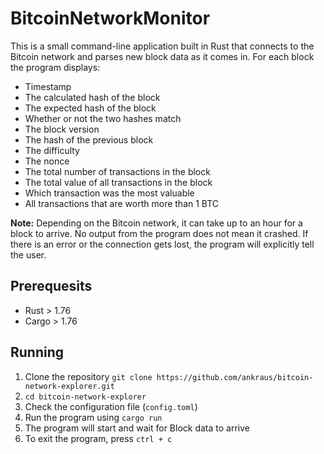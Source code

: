 # BitcoinNetworkMonitor

This is a small command-line application built in Rust that connects to the Bitcoin network and parses new block data as it comes in.
For each block the program displays:

- Timestamp
- The calculated hash of the block
- The expected hash of the block
- Whether or not the two hashes match
- The block version
- The hash of the previous block
- The difficulty
- The nonce
- The total number of transactions in the block
- The total value of all transactions in the block
- Which transaction was the most valuable
- All transactions that are worth more than 1 BTC

**Note:**
Depending on the Bitcoin network, it can take up to an hour for a block to arrive. No output from the program does not mean it crashed. If there is an error or the connection gets lost, the program will explicitly tell the user.

## Prerequesits

- Rust > 1.76
- Cargo > 1.76

## Running

1. Clone the repository `git clone https://github.com/ankraus/bitcoin-network-explorer.git`
2. `cd bitcoin-network-explorer`
3. Check the configuration file (`config.toml`)
4. Run the program using `cargo run`
5. The program will start and wait for Block data to arrive
6. To exit the program, press `ctrl + c`
